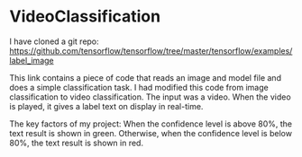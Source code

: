 # VideoClassification

I have cloned a git repo: https://github.com/tensorflow/tensorflow/tree/master/tensorflow/examples/label_image 

This link contains a piece of code that reads an image and model file and does a simple classification task. 
I had modified this code from image classification to video classification. The input was a video. When the video is played, it gives a label text on display in real-time.

The key factors of my project:
When the confidence level is above 80%, the text result is shown in green.
Otherwise, when the confidence level is below 80%, the text result is shown in red.
